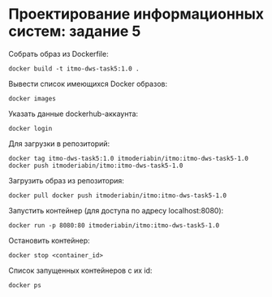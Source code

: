 # Проектирование информационных систем: задание 5

Собрать образ из Dockerfile:
```
docker build -t itmo-dws-task5:1.0 .
```

Вывести список имеющихся Docker образов:
```
docker images
```

Указать данные dockerhub-аккаунта:
```
docker login
```

Для загрузки в репозиторий:
```
docker tag itmo-dws-task5:1.0 itmoderiabin/itmo:itmo-dws-task5-1.0
docker push itmoderiabin/itmo:itmo-dws-task5-1.0
```


Загрузить образ из репозитория:
```
docker pull docker push itmoderiabin/itmo:itmo-dws-task5-1.0
```

Запустить контейнер (для доступа по адресу localhost:8080):
```
docker run -p 8080:80 itmoderiabin/itmo:itmo-dws-task5-1.0
```

Остановить контейнер:
```
docker stop <container_id>
```

Список запущенных контейнеров с их id:
```
docker ps
```
